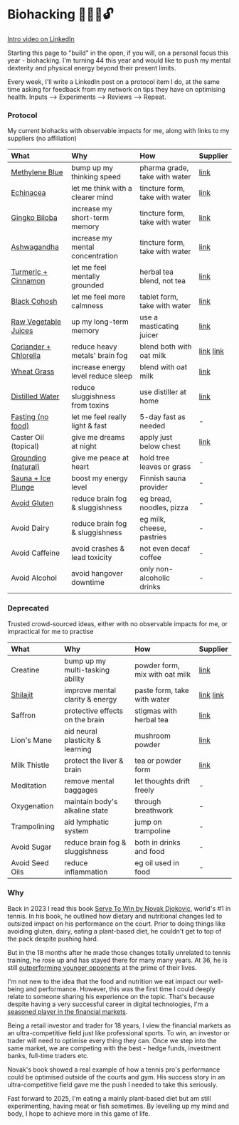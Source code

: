 # Biohacking 🧬🧠💪🔓
[Intro video on LinkedIn](https://www.linkedin.com/posts/kensoh_hi-guys-im-turning-44-soon-and-i-think-activity-7286335586817179649-U2US)

Starting this page to "build" in the open, if you will, on a personal focus this year - biohacking. I'm turning 44 this year and would like to push my mental dexterity and physical energy beyond their present limits.

Every week, I'll write a LinkedIn post on a protocol item I do, at the same time asking for feedback from my network on tips they have on optimising health. Inputs --> Experiments --> Reviews --> Repeat.

### Protocol
My current biohacks with observable impacts for me, along with links to my suppliers (no affiliation)

What|Why|How|Supplier
:--|:---|:--|:--
[Methylene Blue](https://www.linkedin.com/posts/kensoh_this-is-pharma-grade-methylene-blue-a-dye-activity-7288625704156463104-VTGa)|bump up my thinking speed|pharma grade, take with water|[link](https://sourceofnature.eu/products/1-methylene-blue-50ml-dropper-bottle-pharmaceutical-grade-usp)
[Echinacea](https://www.linkedin.com/posts/kensoh_echinacea-is-a-traditional-herb-used-for-activity-7308949212929351682-DSAK)|let me think with a clearer mind|tincture form, take with water|[link](https://www.amazon.co.uk/Vogel-Echinaforce-Echinacea-Drops-100/dp/B004EYZ3OG)
[Gingko Biloba](https://www.linkedin.com/posts/kensoh_as-part-of-my-biohacking-routine-to-push-activity-7321109710391173120-XdOh)|increase my short-term memory|tincture form, take with water|[link](https://www.herbdoc.com/brain-formula#IB4)
[Ashwagandha](https://www.linkedin.com/posts/kensoh_as-part-of-my-biohacking-routine-to-push-activity-7321109710391173120-XdOh)|increase my mental concentration|tincture form, take with water|[link](https://www.amazon.co.uk/Natures-Answer-Alcohol-Free-Ashwagandha-2-Fluid/dp/B0001VUTZY)
[Turmeric + Cinnamon](https://www.linkedin.com/posts/kensoh_this-is-also-known-as-golden-milk-im-activity-7298425725957656580-SK_d)|let me feel mentally grounded|herbal tea blend, not tea|[link](https://www.yogitea.com/en/products/yogi-tea/turmeric-chai/)
[Black Cohosh](https://www.linkedin.com/posts/kensoh_as-part-of-my-biohacking-routine-to-push-activity-7321109710391173120-XdOh)|let me feel more calmness|tablet form, take with water|[link](https://schwabepharma.co.uk/products/menoherb-black-cohosh-menopause-relief-tablets?variant=50449038115165)
[Raw Vegetable Juices](https://www.linkedin.com/posts/kensoh_cold-pressing-raw-vegetables-at-home-is-another-activity-7303901745091411968-qrRa)|up my long-term memory|use a masticating juicer|[link](https://namawell.com/en-gb/collections/juicers/products/nama-j2-global-model)
[Coriander + Chlorella](https://www.linkedin.com/posts/kensoh_coriander-chlorella-wheatgrass-i-blend-activity-7316762357739778048-0zHl)|reduce heavy metals' brain fog|blend both with oat milk|[link](https://groceries.morrisons.com/products/morrisons-fresh-coriander/108429335) [link](https://sevenhillswholefoods.com/products/organic-chlorella-powder?variant=32463141929007)
[Wheat Grass](https://www.linkedin.com/posts/kensoh_coriander-chlorella-wheatgrass-i-blend-activity-7316762357739778048-0zHl)|increase energy level reduce sleep|blend with oat milk|[link](https://www.amazon.co.uk/dp/B08PDNRV2C)
[Distilled Water](https://www.linkedin.com/posts/kensoh_distilling-water-is-how-i-get-clean-water-ugcPost-7318519083375677440-FrVZ)|reduce sluggishness from toxins|use distiller at home|[link](https://www.h2olabs.co.uk/p-8-stainless-steel-uk-model-300sse-water-distiller-with-glass-carafe.aspx)
[Fasting (no food)](https://www.linkedin.com/posts/kensoh_the-benefits-of-fasting-are-more-commonly-activity-7293436290824372224-nBMc)|let me feel really light & fast|5-day fast as needed|-
Caster Oil (topical)|give me dreams at night|apply just below chest|[link](https://www.amazon.co.uk/Castor-Oil-237ml-Nourishing-Eyelashes/dp/B0DPKY779V)
[Grounding (natural)](https://www.linkedin.com/posts/kensoh_grounding-is-my-number-1-biohack-ive-been-activity-7311719368239828992-5Zr-)|give me peace at heart|hold tree leaves or grass|-
[Sauna + Ice Plunge](https://www.linkedin.com/posts/kensoh_ive-started-trying-out-finnish-sauna-and-activity-7301411047406477312-s19p)|boost my energy level|Finnish sauna provider|-
[Avoid Gluten](https://www.linkedin.com/posts/kensoh_now-heres-a-controversial-one-gluten-why-activity-7313832621581455360-LpzJ)|reduce brain fog & sluggishness|eg bread, noodles, pizza|-
Avoid Dairy|reduce brain fog & sluggishness|eg milk, cheese, pastries|-
Avoid Caffeine|avoid crashes & lead toxicity|not even decaf coffee|-
Avoid Alcohol|avoid hangover downtime|only non-alcoholic drinks|-

### Deprecated
Trusted crowd-sourced ideas, either with no observable impacts for me, or impractical for me to practise

What|Why|How|Supplier
:--|:---|:--|:--
Creatine|bump up my multi-tasking ability|powder form, mix with oat milk|[link](https://www.amazon.co.uk/gp/aw/d/B0129J5UWW/)
[Shilajit](https://www.linkedin.com/posts/kensoh_this-exotic-supplement-shilajit-is-another-activity-7306648113060999168-1Dyo)|improve mental clarity & energy|paste form, take with water|[link](https://www.amazon.co.uk/Lotus-Blooming-Herbs-Authentic-Shilajit/dp/B013CAA7CU) [link](https://www.amazon.co.uk/Shilajit-Resin-Gold-Standard-Performance/dp/B0CG9G4CZM)
Saffron|protective effects on the brain|stigmas with herbal tea|[link](https://www.amazon.co.uk/Luxurients-Kashmiri-Threads-Desserts-Certified/dp/B09P59VGFT?th=1)
Lion's Mane|aid neural plasticity & learning|mushroom powder|[link](https://www.dirteaworld.com/products/lions-mane-mushroom)
Milk Thistle|protect the liver & brain|tea or powder form|[link](https://www.amazon.co.uk/Nature-Answers-Thistle-Gluten-Alcohol-Free/dp/B0CT5SVNGR)
Meditation|remove mental baggages|let thoughts drift freely|-
Oxygenation|maintain body's alkaline state|through breathwork|-
Trampolining|aid lymphatic system|jump on trampoline|-
Avoid Sugar|reduce brain fog & sluggishness|both in drinks and food|-
Avoid Seed Oils|reduce inflammation|eg oil used in food|-

### Why
Back in 2023 I read this book [Serve To Win by Novak Djokovic](https://www.amazon.co.uk/Serve-Win-Gluten-free-Physical-Excellence/dp/0552170534), world's #1 in tennis. In his book, he outlined how dietary and nutritional changes led to outsized impact on his performance on the court. Prior to doing things like avoiding gluten, dairy, eating a plant-based diet, he couldn't get to top of the pack despite pushing hard.

But in the 18 months after he made those changes totally unrelated to tennis training, he rose up and has stayed there for many many years. At 36, he is still [outperforming younger opponents](https://ausopen.com/video-player#!?videoId=6367445567112) at the prime of their lives.

I'm not new to the idea that the food and nutrition we eat impact our well-being and performance. However, this was the first time I could deeply relate to someone sharing his experience on the topic. That's because despite having a very successful career in digital technologies, I'm a [seasoned player in the financial markets](https://www.linkedin.com/posts/kensoh_bitcoin-activity-7306869280547962880-5deL).

Being a retail investor and trader for 18 years, I view the financial markets as an ultra-competitive field just like professional sports. To win, an investor or trader will need to optimise every thing they can. Once we step into the same market, we are competing with the best - hedge funds, investment banks, full-time traders etc.

Novak's book showed a real example of how a tennis pro's performance could be optimised outside of the courts and gym. His success story in an ultra-competitive field gave me the push I needed to take this seriously.

Fast forward to 2025, I'm eating a mainly plant-based diet but am still experimenting, having meat or fish sometimes. By levelling up my mind and body, I hope to achieve more in this game of life.
